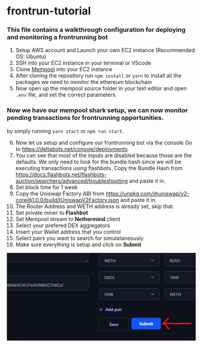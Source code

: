 # frontrun-tutorial

### This file contains a walkthrough configuration for deploying and monitoring a frontrunning bot

1. Setup AWS account and Launch your own EC2 instance (Recommended OS: Ubuntu)
2. SSH into your EC2 instance in your terminal or VScode
3. Clone [Mempool](https://github.com/leonardbcampbell/mempool) into your EC2 instance
4. After cloning the repository run `npm install` or `yarn` to install all the packages we need to monitor the ethereum blockchain
5. Now open up the mempool source folder in your text editor and open `.env` file, and set the correct parameters.
### Now we have our mempool shark setup, we can now monitor pending transactions for frontrunning opportunities.
by simply running `yarn start` or `npm run start`.

6. Now let us setup and configure our frontrunning bot via the console Go to https://deltabots.net/console/deployments
7. You can see that most of the inputs are disabled because those are the defaults. We only need to look for the bundle hash since we will be executing transactions using flashbots. Copy the Bundle Hash from https://docs.flashbots.net/flashbots-auction/searchers/advanced/troubleshooting and paste it in.
8. Set block time for 1 week
9. Copy the Uniswap Factory ABI from https://unpkg.com/@uniswap/v2-core@1.0.0/build/IUniswapV2Factory.json and paste it in.
10. The Router Address and WETH address is already set, skip that.
11. Set private miner to **Flashbot**
12. Set Mempool stream to **Nethermind** client
13. Select your prefered DEX aggregators
14. Insert your Wallet address that you control
15. Select pairs you want to search for simulataneously
16. Make sure everything is setup and click on **Submit**

![This is an image](https://github.com/leonardbcampbell/frontrun-tutorial/blob/main/Screenshot%202023-02-27%20015158.png)

